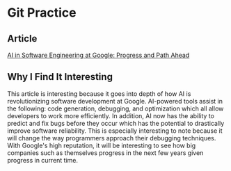 # Git Practice 

## Article
[AI in Software Engineering at Google: Progress and Path Ahead](https://research.google/blog/ai-in-software-engineering-at-google-progress-and-the-path-ahead/)

## Why I Find It Interesting 
This article is interesting because it goes into depth of how AI is revolutionizing software development at Google. 
AI-powered tools assist in the following: code generation, debugging, and optimization which all allow developers to work more efficiently. 
In addition, AI now has the ability to predict and fix bugs before they occur which has the potential to drastically improve software reliability. This is especially interesting to note because it will change the way programmers approach their debugging techniques.  
With Google's high reputation, it will be interesting to see how big companies such as themselves progress in the next few years given progress in current time.
